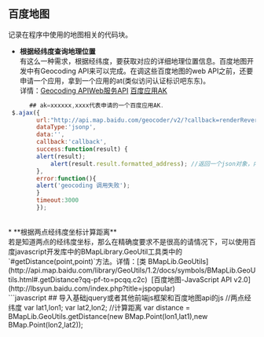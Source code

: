 ## 百度地图<br>
记录在程序中使用的地图相关的代码块。<br>
* **根据经纬度查询地理位置**<br>
有这么一种需求，根据经纬度，要获取对应的详细地理位置信息。百度地图开发中有Geocoding API来可以完成。在调这些百度地图的web API之前，还要申请一个应用，拿到一个应用的at(类似访问认证标识吧东东)。<br>
详情：<u>[Geocoding APIWeb服务API](http://lbsyun.baidu.com/index.php?title=webapi/guide/webservice-geocoding)</u> <u>[百度应用AK](https://passport.baidu.com/v2/?login&u=http%3A%2F%2Flbsyun.baidu.com%2Fapiconsole%2Fkey)</u><br>
```javascript
      ## ak=xxxxxx,xxxx代表申请的一个百度应用AK.
 $.ajax({  
        url:"http://api.map.baidu.com/geocoder/v2/?callback=renderReverse&location=23.11827687049967,113.40788939960324&output=json&pois=1&ak=xxxxxxxxxxxxx",  
        dataType:'jsonp', 
        data:'',  
        callback:'callback',
        success:function(result) {
        alert(result);
	    	alert(result.result.formatted_address); //返回一个json对象，内部有详细地理位置信息
        },
        error:function(){
        alert('geocoding 调用失败');
        }
        timeout:3000  
    	}); 

```
<br>
* **根据两点经纬度坐标计算距离**<br>
若是知道两点的经纬度坐标，那么在精确度要求不是很高的请情况下，可以使用百度javascript开发库中的BMapLibrary.GeoUtil工具类中的`#getDistance(point,point)`方法。详情：[类 BMapLib.GeoUtils](http://api.map.baidu.com/library/GeoUtils/1.2/docs/symbols/BMapLib.GeoUtils.html#.getDistance?qq-pf-to=pcqq.c2c)  [百度地图-JavaScript API v2.0](http://lbsyun.baidu.com/index.php?title=jspopular) <br>
```javascript
## 导入基础jquery或者其他前端js框架和百度地图api的js
<script src="http://api.map.baidu.com/api?v=2.0&ak=密钥" type="text/javascript"></script>
//两点经纬度
var lat1,lon1;
var lat2,lon2;
//计算距离
var distance = BMapLib.GeoUtils.getDistance(new BMap.Point(lon1,lat1),new BMap.Point(lon2,lat2));

```
